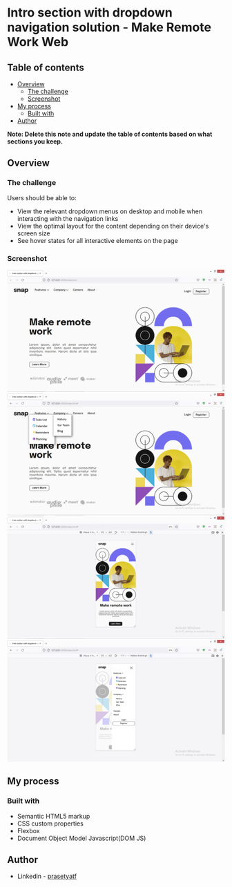 # Intro section with dropdown navigation solution - Make Remote Work Web

## Table of contents

- [Overview](#overview)
  - [The challenge](#the-challenge)
  - [Screenshot](#screenshot)
- [My process](#my-process)
  - [Built with](#built-with)
- [Author](#author)

**Note: Delete this note and update the table of contents based on what sections you keep.**

## Overview

### The challenge

Users should be able to:

- View the relevant dropdown menus on desktop and mobile when interacting with the navigation links
- View the optimal layout for the content depending on their device's screen size
- See hover states for all interactive elements on the page

### Screenshot

![](./screenshots/desktop-view.jpg)
![](./screenshots/desktop-view-interactive.jpg)
![](./screenshots/mobile-view.jpg)
![](./screenshots/mobile-view-interactive.jpg)

## My process

### Built with

- Semantic HTML5 markup
- CSS custom properties
- Flexbox
- Document Object Model Javascript(DOM JS)

## Author

- Linkedin - [prasetyatf](https://linkedin.com/in/prasetyatf)
